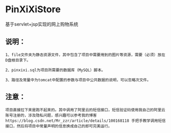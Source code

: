 # PinXiXiStore
基于servlet+jsp实现的网上购物系统

## 说明：
~~~text
1、file文件夹为静态资源文件，其中包含了项目中需要用到的图片等资源，需要（必须）放在D盘根目录下。
~~~
~~~text
2、pinxixi.sql为项目所需要的数据库（MySQL）脚本。
~~~
~~~text
3、路径及常量中为tomcat中配置的参数与项目中公共数据的说明，可以忽略次文件。
~~~
## 注意：
~~~text
项目直接拉下来是跑不起来的。其中调用了阿里云的短信接口，短信验证码使用我自己的阿里云账号注册的，涉及隐私问题，感兴趣可以参考我的博客https://blog.csdn.net/Mr_zzr/article/details/100168118 手把手教学调用短信接口，然后将项目中常量声明的信息换成自己的即可完美运行。
~~~





